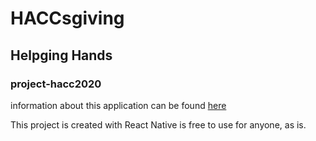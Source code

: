 # HACCsgiving  

## Helpging Hands  

### project-hacc2020  

information about this application can be found [here](https://devpost.com/software/helping-hands-o96srp)  

This project is created with React Native is free to use for anyone, as is.
